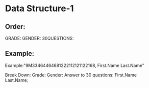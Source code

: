 # Data Structure-1

##  Order:
GRADE: GENDER: 30QUESTIONS:

##  Example:

Example:"9M33464464681222112121122168, First.Name Last.Name"

Break Down: Grade: Gender: Answer to 30 questions: First.Name Last.Name;
